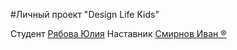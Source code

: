 #Личный проект "Design Life Kids"

Студент [Рябова Юлия](http://t.me/ryabova-yuliya)
Наставник [Смирнов Иван ®](http://t.me/ducker_t)
